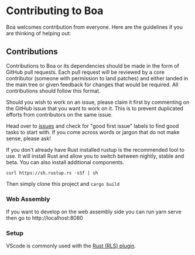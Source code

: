 # Contributing to Boa

Boa welcomes contribution from everyone. Here are the guidelines if you are
thinking of helping out:

## Contributions

Contributions to Boa or its dependencies should be made in the form of GitHub
pull requests. Each pull request will be reviewed by a core contributor
(someone with permission to land patches) and either landed in the main tree or
given feedback for changes that would be required. All contributions should
follow this format.

Should you wish to work on an issue, please claim it first by commenting on
the GitHub issue that you want to work on it. This is to prevent duplicated
efforts from contributors on the same issue.

Head over to [issues](https://github.com/jasonwilliams/boa/issues) and check for "good first issue" labels to find
good tasks to start with. If you come across words or jargon that do not make
sense, please ask!

If you don't already have Rust installed rustup is the recommended tool to use. It will install Rust and allow you to switch between nightly, stable and beta. You can also install additional components.

`curl https://sh.rustup.rs -sSf | sh`

Then simply clone this project and `cargo build`

### Web Assembly

If you want to develop on the web assembly side you can run yarn serve then go to http://localhost:8080

### Setup

VScode is commonly used with the [Rust (RLS) plugin](https://github.com/rust-lang/rls-vscode).

